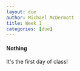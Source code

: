 ```yaml
---
layout: due
author: Michael McDermott
title: Week 1
categories: [due]
---
```

#### Nothing

It's the first day of class!

